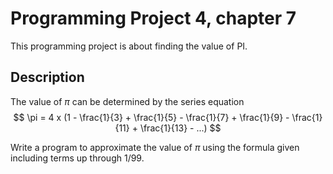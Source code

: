 # Programming Project 4, chapter 7
This programming project is about finding the value of PI.
## Description
The value of $\pi$ can be determined by the series equation
$$
\pi = 4 x (1 - \frac{1}{3} + \frac{1}{5} - \frac{1}{7} + \frac{1}{9} - \frac{1}{11} + \frac{1}{13} -
...)
$$

Write a program to approximate the value of $\pi$ using the formula given
including terms up through 1/99.
